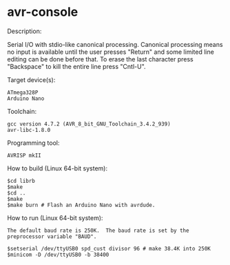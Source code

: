 avr-console
===========

Description:

Serial I/O with stdio-like canonical processing.  Canonical processing means no input is available until the user presses "Return" and some limited line editing can be done before that.  To erase the last character press "Backspace" to kill the entire line press "Cntl-U".

Target device(s):

    ATmega328P
    Arduino Nano

Toolchain:

    gcc version 4.7.2 (AVR_8_bit_GNU_Toolchain_3.4.2_939)
    avr-libc-1.8.0

Programming tool:

    AVRISP mkII

How to build (Linux 64-bit system):

    $cd librb
    $make
    $cd ..
    $make
    $make burn # Flash an Arduino Nano with avrdude.

How to run (Linux 64-bit system):

    The default baud rate is 250K.  The baud rate is set by the preprocessor variable "BAUD".

    $setserial /dev/ttyUSB0 spd_cust divisor 96 # make 38.4K into 250K
    $minicom -D /dev/ttyUSB0 -b 38400
